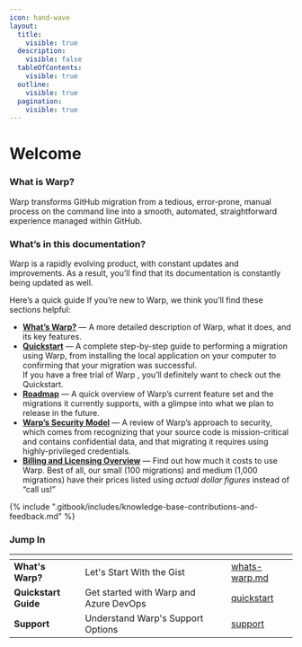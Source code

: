 ```yaml
---
icon: hand-wave
layout:
  title:
    visible: true
  description:
    visible: false
  tableOfContents:
    visible: true
  outline:
    visible: true
  pagination:
    visible: true
---
```


# Welcome

### What is Warp?

Warp transforms GitHub migration from a tedious, error-prone, manual process on the command line into a smooth, automated, straightforward experience managed within GitHub.

### What’s in this documentation?

Warp is a rapidly evolving product, with constant updates and improvements. As a result, you’ll find that its documentation is constantly being updated as well.

Here’s a quick guide If you’re new to Warp, we think you’ll find these sections helpful:

* [**What’s Warp?**](getting-started/whats-warp.md) — A more detailed description of Warp, what it does, and its key features.
* [**Quickstart**](getting-started/quickstart/) — A complete step-by-step guide to performing a migration using Warp, from installing the local application on your computer to confirming that your migration was successful. \
  If you have a free trial of Warp , you’ll definitely want to check out the Quickstart.
* [**Roadmap**](product/roadmap.md) — A quick overview of Warp’s current feature set and the migrations it currently supports, with a glimpse into what we plan to release in the future.
* [**Warp’s Security Model**](security/warp-security-model/) — A review of Warp’s approach to security, which comes from recognizing that your source code is mission-critical and contains confidential data, and that migrating it requires using highly-privileged credentials.
* [**Billing and Licensing Overview**](billing-and-licensing/overview.md) — Find out how much it costs to use Warp. Best of all, our small (100 migrations) and medium (1,000 migrations) have their prices listed using _actual dollar figures_ instead of “call us!”

{% include ".gitbook/includes/knowledge-base-contributions-and-feedback.md" %}

### Jump In

<table data-view="cards"><thead><tr><th></th><th></th><th data-hidden data-card-cover data-type="files"></th><th data-hidden></th><th data-hidden data-card-target data-type="content-ref"></th></tr></thead><tbody><tr><td><strong>What's Warp?</strong></td><td>Let's Start With the Gist</td><td></td><td></td><td><a href="getting-started/whats-warp.md">whats-warp.md</a></td></tr><tr><td><strong>Quickstart Guide</strong></td><td>Get started with Warp and Azure DevOps</td><td></td><td></td><td><a href="getting-started/quickstart/">quickstart</a></td></tr><tr><td><strong>Support</strong></td><td>Understand Warp's Support Options</td><td></td><td></td><td><a href="using-warp/support/">support</a></td></tr></tbody></table>
